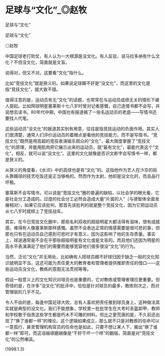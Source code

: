 # 足球与“文化”_◎赵牧

足球与“文化”

足球与“文化”

◎赵牧

中国足球老打败仗，有人认为一大根源是没文化。有人反驳，说马拉多纳有什么文化？不但没文化，简直就是文盲。

说得对，但又不对。这要看“文化”指什么。

比如“竞技文化”就是狭义的。如果说足球踢不好是“没文化”，而这里的文化是指“竞技文化”，就大致不错。

值得注意的是，运动员有无“文化”的话题，也常常在与运动员成绩无关的情形下被人提起。比如网球明星塞莱斯十七八岁时曾对记者感慨，自己连情书都不会写，并说想去读书。80年代中期，中国也有报道揭了一些名运动员的老底——写情书还要找人代笔。

这些运动员“没文化”的报道其实别有用意，往往是指竞技运动的负面作用。其实人们很清楚，通常人们评价运动员的着眼点是看他的竞技能力，而不是写情书。“竞技文化”既然是用高超的竞技表演娱乐观众的“文化”，最大限度掌握了“竞技文化”的原理，并能用肌肉把它展示出来的运动员，就“最有文化”，最能代表这个“文化”。相反，就可以说“没文化”。这里的文化就像是否识文断字会写情书一样，都是狭义的。

从狭义的角度看，《水浒》中的高俅也是有“文化”的。这指他作为艺人在汴京的街头靠踢球的技艺吃饭还是正当够格的。然而作为太尉，他却是没文化的，而且品行坏极。

塞莱斯不会写情书，可以说是“竞技文化”圈的普遍的缺陷，以社会学的眼光看，它是社会分工造成的。过度的社会分工必然会造成大量“片面的人”（与德智体全面发展相对），如果它应该批判，那首先该批判的就是整个竞技文化，因为它把运动员从七八岁时就绑上了竞技战车。

其实，在今日竞技文化圈中，那些名利双收的超级明星大都活得有滋味，很有成就感。难得有人像塞莱斯那样感慨。虽然不会表达正常的情感需要是很可悲的事，但那也只有在运动员自己感到可悲时才有意义，因为这影响了他的生存质量。事实上，球迷通常是不会在乎那些超级明星有文化或是文盲的。而且他们还因为明星的高水平表演满足了他们的需要而能够宽容他们很多很没“文化”的行为。

当然，泛论“文化”并无用处，比如确有人把球员踢不好球归因于缺乏一般的文化知识就明显不当，这还可能为责任更大的教育者和管理者提供推卸责任的借口——这些运动员没文化，教练的意图无法贯彻等等。

假设一般意义上的文化知识对球员也是重要的，它对教练或管理者理应更重要。但奇怪的是，在许多“没文化”的批评中，恰恰是针对球员的最多，教练则次之，而对管理层的几乎不见。

令人不齿的是，每逢中国足球大败，总有人喜欢把责任推到球员身上。这种做法其实就是典型的没文化。我们不能想象，学校里一批批学生在大考时丢盔卸甲，教师和学校敢于指责这些学生都是朽木不可雕的材料。但比之更荒唐的是，不久前还出现了“换了谁都一样”的理论。这个逻辑如果成立，那么就不只是对教练的任命可以一意孤行，甚至管理机构官员的任命也是如此，只要不想让某人下，搬出“换了谁都一样”即可。而这话越琢磨越像是“干好干坏一个样”的翻版，简直是对“竞技文化”的公然嘲讽。

(1998.1.3)
